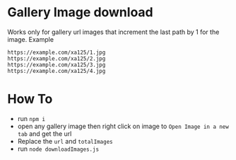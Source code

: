 # Gallery Image download 
Works only for gallery url images that increment the last path by 1 for the image.
Example
```
https://example.com/xa125/1.jpg 
https://example.com/xa125/2.jpg
https://example.com/xa125/3.jpg
https://example.com/xa125/4.jpg
```


# How To
- run `npm i`
- open any gallery image then right click on image to `Open Image in a new tab` and get the url
- Replace the `url` and `totalImages`
- run `node downloadImages.js`
